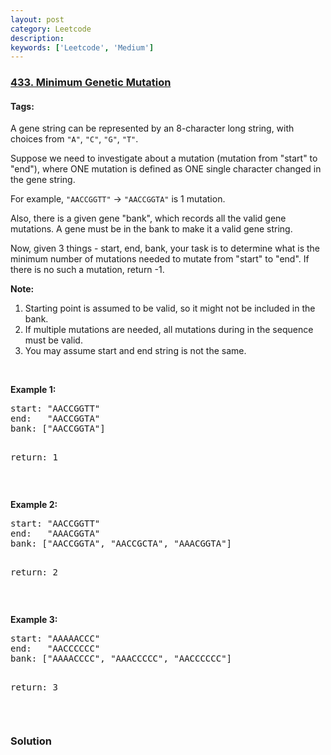 ```yaml
---
layout: post
category: Leetcode
description: 
keywords: ['Leetcode', 'Medium']
---
```

### [433. Minimum Genetic Mutation](https://leetcode.com/problems/minimum-genetic-mutation)

#### Tags: 

<div class="content__u3I1 question-content__JfgR"><div><p>A gene string can be represented by an 8-character long string, with choices from <code>"A"</code>, <code>"C"</code>, <code>"G"</code>, <code>"T"</code>.</p>
<p>Suppose we need to investigate about a mutation (mutation from "start" to "end"), where ONE mutation is defined as ONE single character changed in the gene string.</p>
<p>For example, <code>"AACCGGTT"</code> -&gt; <code>"AACCGGTA"</code> is 1 mutation.</p>
<p>Also, there is a given gene "bank", which records all the valid gene mutations. A gene must be in the bank to make it a valid gene string.</p>
<p>Now, given 3 things - start, end, bank, your task is to determine what is the minimum number of mutations needed to mutate from "start" to "end". If there is no such a mutation, return -1.</p>
<p><b>Note:</b></p>
<ol>
<li>Starting point is assumed to be valid, so it might not be included in the bank.</li>
<li>If multiple mutations are needed, all mutations during in the sequence must be valid.</li>
<li>You may assume start and end string is not the same.</li>
</ol>
<p> </p>
<p><b>Example 1:</b></p>
<pre>start: "AACCGGTT"
end:   "AACCGGTA"
bank: ["AACCGGTA"]

return: 1
</pre>
<p> </p>
<p><b>Example 2:</b></p>
<pre>start: "AACCGGTT"
end:   "AAACGGTA"
bank: ["AACCGGTA", "AACCGCTA", "AAACGGTA"]

return: 2
</pre>
<p> </p>
<p><b>Example 3:</b></p>
<pre>start: "AAAAACCC"
end:   "AACCCCCC"
bank: ["AAAACCCC", "AAACCCCC", "AACCCCCC"]

return: 3
</pre>
<p> </p>
</div></div>

### Solution
